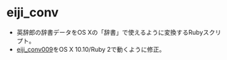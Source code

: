 eiji_conv
=========

* 英辞郎の辞書データをOS Xの「辞書」で使えるように変換するRubyスクリプト。
* [eiji_conv009](http://www.binword.com/blog/archives/000569.html)をOS X 10.10/Ruby 2で動くように修正。


